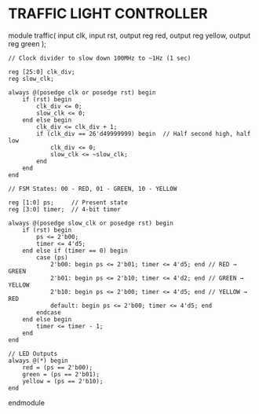 # TRAFFIC LIGHT CONTROLLER

module traffic(
    input clk,
    input rst,
    output reg red,
    output reg yellow,
    output reg green
);

    // Clock divider to slow down 100MHz to ~1Hz (1 sec)
   
    reg [25:0] clk_div;
    reg slow_clk;

    always @(posedge clk or posedge rst) begin
        if (rst) begin
            clk_div <= 0;
            slow_clk <= 0;
        end else begin
            clk_div <= clk_div + 1;
            if (clk_div == 26'd49999999) begin  // Half second high, half low
                clk_div <= 0;
                slow_clk <= ~slow_clk;
            end
        end
    end

    // FSM States: 00 - RED, 01 - GREEN, 10 - YELLOW
   
    reg [1:0] ps;     // Present state
    reg [3:0] timer;  // 4-bit timer

    always @(posedge slow_clk or posedge rst) begin
        if (rst) begin
            ps <= 2'b00;
            timer <= 4'd5;
        end else if (timer == 0) begin
            case (ps)
                2'b00: begin ps <= 2'b01; timer <= 4'd5; end // RED → GREEN
                2'b01: begin ps <= 2'b10; timer <= 4'd2; end // GREEN → YELLOW
                2'b10: begin ps <= 2'b00; timer <= 4'd5; end // YELLOW → RED
                default: begin ps <= 2'b00; timer <= 4'd5; end
            endcase
        end else begin
            timer <= timer - 1;
        end
    end

    // LED Outputs
    always @(*) begin
        red = (ps == 2'b00);
        green = (ps == 2'b01);
        yellow = (ps == 2'b10);
    end

endmodule

